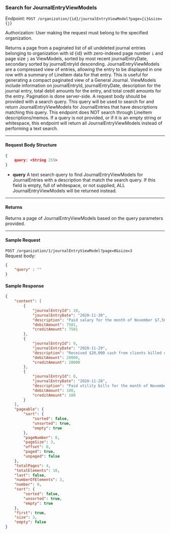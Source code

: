### Search for JournalEntryViewModels
Endpoint: `POST /organization/{id}/journalEntryViewModel?page={i}&size={j}`

Authorization: User making the request must belong to the specified organization.

Returns a page from a paginated list of all undeleted journal entries belonging to organization with id {id} with zero-indexed page number  `i` and page size `j` as ViewModels, sorted by most recent journalEntryDate, secondary sorted by journalEntryId descending. JournalEntryViewModels are a compressed view of entries, allowing the entry to be displayed in one row with a summary of LineItem data for that entry. This is useful for generating a compact paginated view of a General Journal. ViewModels include information on journalEntryId, journalEntryDate, description for the journal entry, total debit amounts for the entry, and total credit amounts for the entry. Pagination is done server-side.
A request body should be provided with a search query. This query will be used to search for and return JournalEntryViewModels for JournalEntries that have descriptions matching this query. This endpoint does NOT search through LineItem descriptions/memos. If a query is not provided, or if it is an empty string or whitespace, this endpoint will return all JournalEntryViewModels instead of performing a text search.
___

#### Request Body Structure
``` json
{
	query: <String 255>
}
```
- **query** 
	A text search query to find JournalEntryViewModels for JournalEntries with a description that match the search query. If this field is empty, full of whitespace, or not supplied, ALL JournalEntryViewModels will be returned instead.
___
#### Returns
Returns a page of JournalEntryViewModels based on the query parameters provided.
___

#### Sample Request
`POST /organization/1/journalEntryViewModel?page=0&size=3`
<br />
Request body: 
```json
{
    "query" : ""
}
```
#### Sample Response
```json 
{
    "content": [
        {
            "journalEntryId": 10,
            "journalEntryDate": "2020-11-30",
            "description": "Paid salary for the month of November $7,501",
            "debitAmount": 7501,
            "creditAmount": 7501
        },
        {
            "journalEntryId": 9,
            "journalEntryDate": "2020-11-29",
            "description": "Received $20,000 cash from clients billed on November 21.",
            "debitAmount": 20000,
            "creditAmount": 20000
        },
        {
            "journalEntryId": 8,
            "journalEntryDate": "2020-11-28",
            "description": "Paid utility bills for the month of November $180.",
            "debitAmount": 180,
            "creditAmount": 180
        }
    ],
    "pageable": {
        "sort": {
            "sorted": false,
            "unsorted": true,
            "empty": true
        },
        "pageNumber": 0,
        "pageSize": 3,
        "offset": 0,
        "paged": true,
        "unpaged": false
    },
    "totalPages": 4,
    "totalElements": 10,
    "last": false,
    "numberOfElements": 3,
    "number": 0,
    "sort": {
        "sorted": false,
        "unsorted": true,
        "empty": true
    },
    "first": true,
    "size": 3,
    "empty": false
}
```

